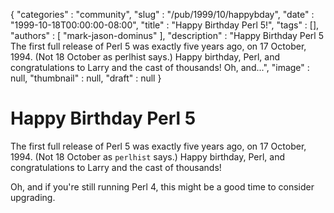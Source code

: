 {
   "categories" : "community",
   "slug" : "/pub/1999/10/happybday",
   "date" : "1999-10-18T00:00:00-08:00",
   "title" : "Happy Birthday Perl 5!",
   "tags" : [],
   "authors" : [
      "mark-jason-dominus"
   ],
   "description" : "Happy Birthday Perl 5 The first full release of Perl 5 was exactly five years ago, on 17 October, 1994. (Not 18 October as perlhist says.) Happy birthday, Perl, and congratulations to Larry and the cast of thousands! Oh, and...",
   "image" : null,
   "thumbnail" : null,
   "draft" : null
}





Happy Birthday Perl 5
=====================

The first full release of Perl 5 was exactly five years ago, on 17
October, 1994. (Not 18 October as `perlhist` says.) Happy birthday,
Perl, and congratulations to Larry and the cast of thousands!

Oh, and if you're still running Perl 4, this might be a good time to
consider upgrading.


